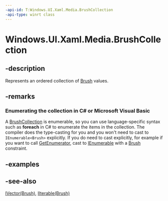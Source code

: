 ```yaml
---
-api-id: T:Windows.UI.Xaml.Media.BrushCollection
-api-type: winrt class
---
```


<!-- Class syntax.
public class BrushCollection : Windows.Foundation.Collections.IIterable<Windows.UI.Xaml.Media.Brush>, Windows.Foundation.Collections.IVector<Windows.UI.Xaml.Media.Brush>
-->

# Windows.UI.Xaml.Media.BrushCollection

## -description
Represents an ordered collection of [Brush](brush.md) values.

## -remarks
<!--Begin NET note for IEnumerable support-->
### Enumerating the collection in C# or Microsoft Visual Basic

A [BrushCollection](brushcollection.md) is enumerable, so you can use language-specific syntax such as **foreach** in C# to enumerate the items in the collection. The compiler does the type-casting for you and you won't need to cast to `IEnumerable<Brush>` explicitly. If you do need to cast explicitly, for example if you want to call [GetEnumerator](https://docs.microsoft.com/dotnet/api/system.collections.ienumerable.getenumerator), cast to [IEnumerable<T>](https://docs.microsoft.com/dotnet/api/system.collections.generic.ienumerable-1) with a [Brush](brush.md) constraint.


<!--End NET note for IEnumerable support-->

## -examples

## -see-also
[IVector(Brush)](../windows.foundation.collections/ivector_1.md), [IIterable(Brush)](../windows.foundation.collections/iiterable_1.md)
